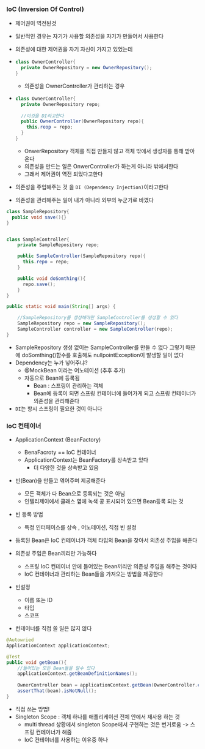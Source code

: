 ### IoC (Inversion Of Control)

- 제어권이 역전된것

- 일반적인 경우는 자기가 사용할 의존성을 자기가 만들어서 사용한다

- 의존성에 대한 제어권을 자기 자신이 가지고 있었는데

- ```java
  class OwnerController{
    private OwnerRepository = new OwnerRepository();
  }
  ```

  - 의존성을 OwnerController가 관리하는 경우

- ```java
  class OwnerController{
    private OwnerRepository repo;
    
    //이것을 DI라고한다
    public OwnerController(OwnerRepository repo){
      this.reop = repo;
    }
  }
  ```

  - OnwerRepository 객체를 직접 만들지 않고 객체 밖에서 생성자를 통해 받아온다
  - 의존성을 만드는 일은 OnwerController가 하는게 아니라 밖에서한다
  - 그래서 제어권이 역전 되었다고한다

- 의존성을 주입해주는 것 을 ``DI (Dependency Injection)``이라고한다

- 의존성을 관리해주는 일이 내가 아니라 외부의 누군가로 바꼈다



```java
class SampleRepository{
  public void save(){}
}


class SampleController{
    private SampleRepository repo;

    public SampleController(SampleRepository repo){
      this.repo = repo;
    }

    public void doSomthing(){
      repo.save();
    }
}
```

```java
public static void main(String[] args) {

  	//SampleRepository를 생성해야만 SampleController를 생성할 수 있다
    SampleRepository repo = new SampleRepository();
  	SampleController controller = new SampleController(repo);
}
```

- SampleRepository 생성 없이는  SampleController를 만들 수 없다 그렇기 때문에 doSomthing()함수를 호출해도 nullpointException이 발생할 일이 없다
- Dependency는 누가 넣어주냐?
  - @MockBean 이라는 어노테이션 (추후 추가)
  - 자동으로 Bean에 등록됨
    - Bean : 스프링이 관리하는 객체
    - Bean에 등록이 되면 스프링 컨테이너에 들어가게 되고 스프링 컨테이너가 의존성을 관리해준다
- ``DI``는 항시 스프링이 필요한 것이 아니다





### IoC 컨테이너

- ApplicationContext (BeanFactory)
  - BenaFacroty == IoC 컨테이너
  - ApplicationContext는 BeanFactory를 상속받고 있다
    - 더 다양한 것을 상속받고 있음
- 빈(Bean)을 만들고 엮어주며 제공해준다
  - 모든 객체가 다 Bean으로 등록되는 것은 아님
  - 인텔리제이에서 클래스 옆에 녹색 콩 표시되어 있으면 Bean등록 되는 것
- 빈 등록 방법
  - 특정 인터페이스를 상속 , 어노테이션, 직접 빈 설정
- 등록된 Bean은 IoC 컨테이너가 객체 타입의 Bean을 찾아서 의존성 주입을 해준다
- 의존성 주입은 Bean끼리만 가능하다
  - 스프링 IoC 컨테이너 안에 들어있는 Bean끼리만 의존성 주입을 해주는 것이다
  - IoC 컨테이너과 관리하는 Bean들을 가져오는 방법을 제공한다

- 빈설정
  - 이름 또는 ID
  - 타입
  - 스코프
- 컨테이너를 직접 쓸 일은 많지 않다

```java
@Autowried
ApplicationContext applicationContext;

@Test
public void getBean(){
  	//들어있는 모든 Bean들을 알수 있다
  	applicationContext.getBeanDefinitionNames();
  	
  	OwnerController bean = applicationContext.getBean(OwnerController.class);
  	assertThat(bean).isNotNull();
}
```

- 직접 쓰는 방법!
- Singleton Scope : 객체 하나를 애플리케이션 전체 안에서 재사용 하는 것
  - multi thread 상황에서 singleton Scope에서 구현하는 것은 번거로움 -> 스프링 컨테이너가 해줌
  - IoC 컨테이너를 사용하는 이유중 하나 